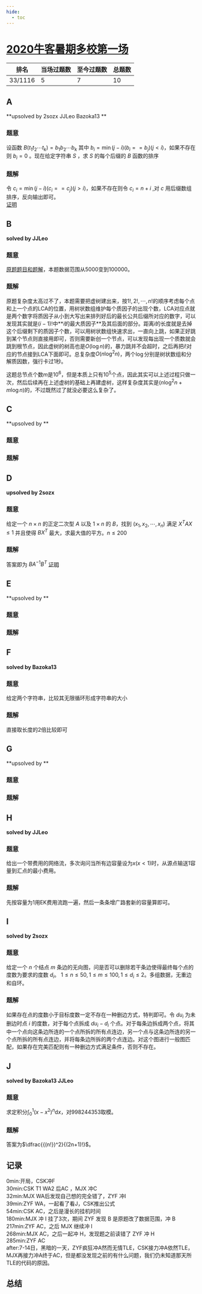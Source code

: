 ```yaml
---
hide:
  - toc
---
```


# [2020牛客暑期多校第一场](https://ac.nowcoder.com/acm/contest/5666)

| 排名    | 当场过题数 | 至今过题数 | 总题数 |
| ------- | ---------- | ---------- | ------ |
| 33/1116 | 5          | 7          | 10     |

## **A**

**upsolved by 2sozx JJLeo Bazoka13 **

### 题意

设函数 $B(t_1t_2 \cdots t_k)=b_1b_2\cdots b_k$ 其中 $b_i = \min(j-i)(b_i == b_j)(j<i)$，如果不存在则 $b_i=0$ 。现在给定字符串 $S$ ，求 $S$ 的每个后缀的 $B$ 函数的排序

### 题解

令 $c_i = \min(j-i)(c_i == c_j)(j>i)$，如果不存在则令 $c_i=n+i$ ,对 $c$ 用后缀数组排序，反向输出即可。<br>[证明](http://www.stringology.org/event/2008/p08.html)

## **B**

**solved by JJLeo**

### 题意

[原题题目和题解](http://wiki.buaaacm.com/doku.php?id=2020-2021:teams:farmer_john:jjleo:codeforces_round_614_div._2_virtual_participation)，本题数据范围从$5000$变到$100000$。

### 题解

原题复杂度太高过不了，本题需要把虚树建出来，按$1!,2!, \cdots ,n!$的顺序考虑每个点和上一个点的$\text{LCA}$的位置，用树状数组维护每个质因子的出现个数，$\text{LCA}$对应点就是两个数字将质因子从小到大写出来排列好后的最长公共后缀所对应的数字，可以发现其实就是$(i-1)!$中**$i$的最大质因子**及其后面的部分。距离$i$的长度就是去掉这个后缀剩下的质因子个数，可以用树状数组快速求出，一直向上跳，如果正好跳到某个节点则直接用即可，否则需要新创一个节点，可以发现每出现一个质数就会跳到根节点，因此虚树的树高也是$O(\log n)$的，暴力跳并不会超时，之后再把$i!$对应的节点接到$\text{LCA}$下面即可。总复杂度$O(n \log ^2 n)$，两个$\log$分别是树状数组和分解质因数，强行卡过$1$秒。

这题总节点个数$m$是$10^6$，但是本质上只有$10^5$个点，因此其实可以上述过程只做一次，然后后续再在上述虚树的基础上再建虚树，这样复杂度其实是$(n \log ^ 2n + m \log n)$的，不过既然过了就没必要这么复杂了。

## **C**

**upsolved by **

### 题意



### 题解



## **D**

**upsolved by 2sozx**

### 题意

给定一个 $n\times n$ 的正定二次型 $A$ 以及 $1\times n$ 的 $B$，找到 $(x_1,x_2,\cdots,x_n)$ 满足 $X^T A X \le 1$ 并且使得 $BX^T$ 最大，求最大值的平方。$n\le200$

### 题解

答案即为 $BA^{-1}B^T$ [证明](http://wiki.buaaacm.com/doku.php?id=2020-2021:teams:farmer_john:2sozx:%E7%89%9B%E5%AE%A2%E5%A4%9A%E6%A0%A1%E7%AC%AC%E4%B8%80%E5%A4%A9d)

## **E**

**upsolved by **

### 题意



### 题解



## **F**

**solved by Bazoka13**

### 题意

给定两个字符串，比较其无限循环形成字符串的大小

### 题解

直接取长度的2倍比较即可

## **G**

**upsolved by **

### 题意



### 题解



## **H**

**solved by JJLeo**

### 题意

给出一个带费用的网络流，多次询问当所有边容量设为$x(x<1)$时，从源点输送$1$容量到汇点的最小费用。

### 题解

先按容量为$1$用$\text{EK}$费用流跑一遍，然后一条条增广路套新的容量算即可。

## **I**

**solved by 2sozx**

### 题意

给定一个 $n$ 个结点 $m$ 条边的无向图，问是否可以删除若干条边使得最终每个点的度数为要求的度数 $d_i$。 $1 \le n \le 50,1 \le m \le 100,1 \le d_i \le 2$。多组数据，无重边和自环。

### 题解

如果存在点的度数小于目标度数一定不存在一种删边方式，特判即可。令 $du_i$ 为未删边时点 $i$ 的度数，对于每个点拆成 $du_i-d_i$ 个点。对于每条边拆成两个点，将其中一个点向这条边所连的一个点所拆的所有点连边，另一个点与这条边所连的另一个点所拆的所有点连边，并将每条边所拆的两个点连边。对这个图进行一般图匹配，如果存在完美匹配则有一种删边方式满足条件，否则不存在。

## **J**

**solved by Bazoka13 JJLeo**

### 题意

求定积分$\int_{0}^{1}\left(x-x^{2}\right)^{n} \mathrm{d} x$，对$998244353$取模。

### 题解

答案为$\dfrac{{(n!})^2}{(2n+1)!}$。

## **记录**

0min:开局，CSK冲F<br>
30min:CSK T1 WA2 后AC ，MJX 冲C<br>
32min:MJX WA后发现自己想的完全错了，ZYF 冲I<br>
39min:ZYF WA，一起看了看J，CSK推出公式<br>
54min:CSK AC，之后是漫长的挂机时间<br>
180min:MJX 冲 I 挂了3次，期间 ZYF 发现 B 是原题改了数据范围，冲 B<br>
217min:ZYF AC，之后 MJX 继续冲 I<br>
268min:MJX AC，之后一起冲 H，发现题之前读错了 ZYF 冲 H<br>
285min:ZYF AC<br>
after:7-14日，黑暗的一天，ZYF疯狂冲A然而无情TLE，CSK接力冲A依然TLE，MJX再接力冲A终于AC，但是都没发现之前的有什么问题，我们仍未知道那天所TLE的代码的原因。

## **总结**

